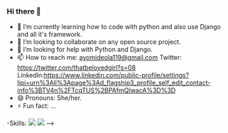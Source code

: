 ### Hi there 👋

- 🌱 I’m currently learning how to code with python and also use Django and all it's framework.
- 👯 I’m looking to collaborate on any open source project.
- 🤔 I’m looking for help with Python and Django.
- 📫 How to reach me: ayomideola119@gmail.com
Twitter: https://twitter.com/thatbelovedgirl?s=08
LinkedIn:https://www.linkedin.com/public-profile/settings?lipi=urn%3Ali%3Apage%3Ad_flagship3_profile_self_edit_contact-info%3BTV4n%2FTcqTUS%2BPAfmQIwacA%3D%3D
- 😄 Pronouns: She/her.
- ⚡ Fun fact: ...


-Skills:
 ![](https://img.shields.io/badge/Code-python-informational?style=flat&logo=python&logoColor=white&color=4AB197)
 ![](https://img.shields.io/badge/Code-django-informational?style=flat&logo=django&logoColor=white&color=4AB197)
-->
